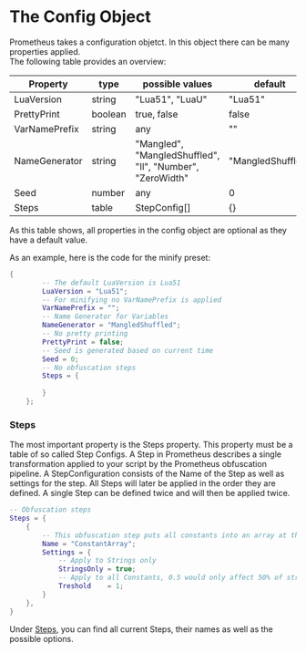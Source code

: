 # The Config Object

Prometheus takes a configuration objetct. In this object there can be many properties applied.   \
The following table provides an overview:

| Property      | type    | possible values                              | default           |
| ------------- | ------- | -------------------------------------------- | ----------------- |
| LuaVersion    | string  | "Lua51", "LuaU"                              | "Lua51"           |
| PrettyPrint   | boolean | true, false                                  | false             |
| VarNamePrefix | string  | any                                          | ""                |
| NameGenerator | string  | "Mangled", "MangledShuffled", "Il", "Number", "ZeroWidth" | "MangledShuffled" |
| Seed          | number  | any                                          | 0                 |
| Steps         | table   | StepConfig\[]                                | {}                |

As this table shows, all properties in the config object are optional as they have a default value.

As an example, here is the code for the minify preset:

```lua
{
        -- The default LuaVersion is Lua51
        LuaVersion = "Lua51";
        -- For minifying no VarNamePrefix is applied
        VarNamePrefix = "";
        -- Name Generator for Variables
        NameGenerator = "MangledShuffled";
        -- No pretty printing
        PrettyPrint = false;
        -- Seed is generated based on current time
        Seed = 0;
        -- No obfuscation steps
        Steps = {
        
        }
    };
```

### Steps

The most important property is the Steps property. This property must be a table of so called Step Configs. A Step in Prometheus describes a single transformation applied to your script by the Prometheus obfuscation pipeline. A StepConfiguration consists of the Name of the Step as well as settings for the step. All Steps will later be applied in the order they are defined. A single Step can be defined twice and will then be applied twice.

```lua
-- Obfuscation steps
Steps = {
    {
        -- This obfuscation step puts all constants into an array at the beginning of the code
        Name = "ConstantArray";
        Settings = {
            -- Apply to Strings only
            StringsOnly = true;
            -- Apply to all Constants, 0.5 would only affect 50% of strings
            Treshold    = 1;
        }
    },
}
```

Under [Steps](broken-reference), you can find all current Steps, their names as well as the possible options.
